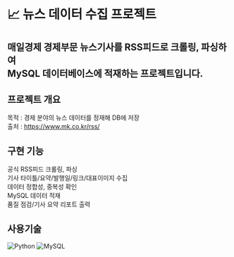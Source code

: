 # 📈 뉴스 데이터 수집 프로젝트
매일경제 경제부문 뉴스기사를 RSS피드로 크롤링, 파싱하여 <br>
MySQL 데이터베이스에 적재하는 프로젝트입니다.
----
## 프로젝트 개요
목적 : 경제 분야의 뉴스 데이터를 정재해 DB에 저장<br>
출처 : https://www.mk.co.kr/rss/

## 구현 기능
공식 RSS피드 크롤링, 파싱<br>
기사 타이틀/요약/발행일/링크/대표이미지 수집<br>
데이터 정합성, 중복성 확인<br>
MySQL 데이터 적재<br>
품질 점검/기사 요약 리포트 출력

## 사용기술 
![Python](https://img.shields.io/badge/Python-3776AB.svg?&style=for-the-badge&logo=Python&logoColor=white)
![MySQL](https://img.shields.io/badge/MySQL-4479A1.svg?&style=for-the-badge&logo=MySQL&logoColor=white)
